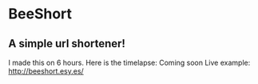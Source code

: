 BeeShort
========
A simple url shortener!
-----------------------
I made this on 6 hours. Here is the timelapse: Coming soon
Live example: http://beeshort.esy.es/
